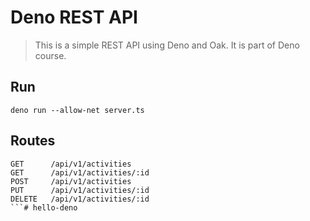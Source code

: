 # Deno REST API

> This is a simple REST API using Deno and Oak. It is part of Deno course.

## Run

```
deno run --allow-net server.ts
```

## Routes

```
GET      /api/v1/activities
GET      /api/v1/activities/:id
POST     /api/v1/activities
PUT      /api/v1/activities/:id
DELETE   /api/v1/activities/:id
```# hello-deno
